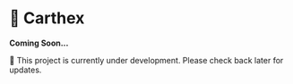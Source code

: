 # 🧾 Carthex

**Coming Soon...**

🚧 This project is currently under development. Please check back later for updates.
